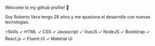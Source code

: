   Welcome to my github profile! 🥳

Soy Roberto Vera tengo 28 años y me apasiona el desarrollo con nuevas tecnologías.

⚡️Skills
✓  HTML
✓  CSS
✓  Javascript
✓  VueJS
✓  NodeJS
✓  Bootstrap
✓  React.js
✓  Fluent Ui
✓  Material Ui


